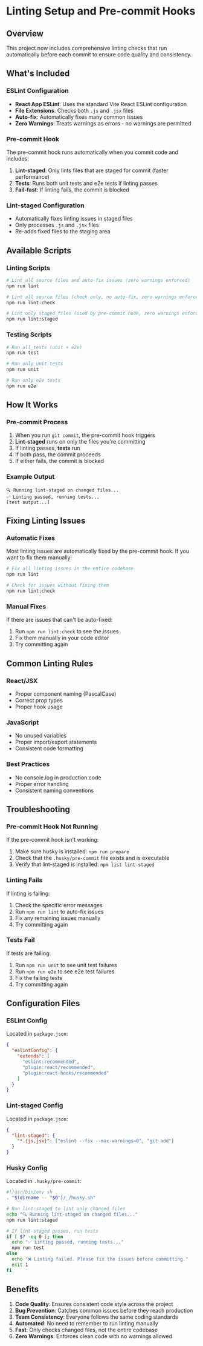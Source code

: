 # Linting Setup and Pre-commit Hooks

## Overview

This project now includes comprehensive linting checks that run automatically before each commit to ensure code quality and consistency.

## What's Included

### ESLint Configuration

- **React App ESLint**: Uses the standard Vite React ESLint configuration
- **File Extensions**: Checks both `.js` and `.jsx` files
- **Auto-fix**: Automatically fixes many common issues
- **Zero Warnings**: Treats warnings as errors - no warnings are permitted

### Pre-commit Hook

The pre-commit hook runs automatically when you commit code and includes:

1. **Lint-staged**: Only lints files that are staged for commit (faster performance)
2. **Tests**: Runs both unit tests and e2e tests if linting passes
3. **Fail-fast**: If linting fails, the commit is blocked

### Lint-staged Configuration

- Automatically fixes linting issues in staged files
- Only processes `.js` and `.jsx` files
- Re-adds fixed files to the staging area

## Available Scripts

### Linting Scripts

```bash
# Lint all source files and auto-fix issues (zero warnings enforced)
npm run lint

# Lint all source files (check only, no auto-fix, zero warnings enforced)
npm run lint:check

# Lint only staged files (used by pre-commit hook, zero warnings enforced)
npm run lint:staged
```

### Testing Scripts

```bash
# Run all tests (unit + e2e)
npm run test

# Run only unit tests
npm run unit

# Run only e2e tests
npm run e2e
```

## How It Works

### Pre-commit Process

1. When you run `git commit`, the pre-commit hook triggers
2. **Lint-staged** runs on only the files you're committing
3. If linting passes, **tests** run
4. If both pass, the commit proceeds
5. If either fails, the commit is blocked

### Example Output

```
🔍 Running lint-staged on changed files...
✅ Linting passed, running tests...
[test output...]
```

## Fixing Linting Issues

### Automatic Fixes

Most linting issues are automatically fixed by the pre-commit hook. If you want to fix them manually:

```bash
# Fix all linting issues in the entire codebase
npm run lint

# Check for issues without fixing them
npm run lint:check
```

### Manual Fixes

If there are issues that can't be auto-fixed:

1. Run `npm run lint:check` to see the issues
2. Fix them manually in your code editor
3. Try committing again

## Common Linting Rules

### React/JSX

- Proper component naming (PascalCase)
- Correct prop types
- Proper hook usage

### JavaScript

- No unused variables
- Proper import/export statements
- Consistent code formatting

### Best Practices

- No console.log in production code
- Proper error handling
- Consistent naming conventions

## Troubleshooting

### Pre-commit Hook Not Running

If the pre-commit hook isn't working:

1. Make sure husky is installed: `npm run prepare`
2. Check that the `.husky/pre-commit` file exists and is executable
3. Verify that lint-staged is installed: `npm list lint-staged`

### Linting Fails

If linting is failing:

1. Check the specific error messages
2. Run `npm run lint` to auto-fix issues
3. Fix any remaining issues manually
4. Try committing again

### Tests Fail

If tests are failing:

1. Run `npm run unit` to see unit test failures
2. Run `npm run e2e` to see e2e test failures
3. Fix the failing tests
4. Try committing again

## Configuration Files

### ESLint Config

Located in `package.json`:

```json
{
  "eslintConfig": {
    "extends": [
      "eslint:recommended",
      "plugin:react/recommended",
      "plugin:react-hooks/recommended"
    ]
  }
}
```

### Lint-staged Config

Located in `package.json`:

```json
{
  "lint-staged": {
    "*.{js,jsx}": ["eslint --fix --max-warnings=0", "git add"]
  }
}
```

### Husky Config

Located in `.husky/pre-commit`:

```bash
#!/usr/bin/env sh
. "$(dirname -- "$0")/_/husky.sh"

# Run lint-staged to lint only changed files
echo "🔍 Running lint-staged on changed files..."
npm run lint:staged

# If lint-staged passes, run tests
if [ $? -eq 0 ]; then
  echo "✅ Linting passed, running tests..."
  npm run test
else
  echo "❌ Linting failed. Please fix the issues before committing."
  exit 1
fi
```

## Benefits

1. **Code Quality**: Ensures consistent code style across the project
2. **Bug Prevention**: Catches common issues before they reach production
3. **Team Consistency**: Everyone follows the same coding standards
4. **Automated**: No need to remember to run linting manually
5. **Fast**: Only checks changed files, not the entire codebase
6. **Zero Warnings**: Enforces clean code with no warnings allowed
